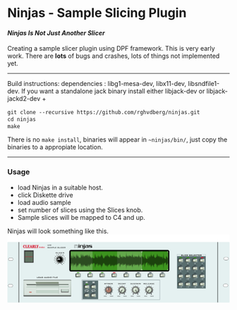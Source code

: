 # Ninjas - Sample Slicing Plugin
#### *Ninjas Is Not Just Another Slicer*

Creating a sample slicer plugin using DPF framework.
This is very early work.
There are **lots** of bugs and crashes, lots of things not implemented yet.


***

Build instructions:
dependencies : libg1-mesa-dev, libx11-dev, libsndfile1-dev.
If you want a standalone jack binary install either libjack-dev or libjack-jackd2-dev
+
```
git clone --recursive https://github.com/rghvdberg/ninjas.git
cd ninjas
make
```

There is no `make install`, binaries will appear in `~ninjas/bin/`, just copy the binaries to a appropiate location.

***

### Usage
+ load Ninjas in a suitable host.
+ click Diskette drive
+ load audio sample
+ set number of slices using the Slices knob.
+ Sample slices will be mapped to C4 and up.

Ninjas will look something like this.
![](https://github.com/rghvdberg/ninjas/blob/master/plugins/Ninjas/Art%20working%20directory/mockup.png) 
